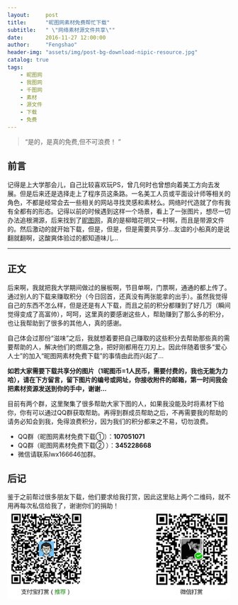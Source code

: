 ```yaml
---
layout:     post
title:      "昵图网素材免费帮忙下载"
subtitle:   " \"网络素材源文件共享\""
date:       2016-11-27 12:00:00
author:     "Fengshao"
header-img: "assets/img/post-bg-download-nipic-resource.jpg"
catalog: true
tags:
    - 昵图网
    - 我图网
    - 千图网
    - 素材
    - 源文件
    - 下载
    - 免费
---
```


> “是的，是真的免费,但不可浪费！ ”


## 前言

记得是上大学那会儿，自己比较喜欢玩PS，曾几何时也曾想向着美工方向去发展。但是后来还是选择走上了程序员这条路。一名美工人员或平面设计师等相关的角色，不都是经常会去一些相关的网站寻找灵感和素材么。网络时代造就了你有我有全都有的形态。记得以前的时候遇到这样一个场景，看上了一张图片，想尽一切办法追根溯源，后来找到了[昵图网](http://www.nipic.com/index.html)，真的是柳暗花明又一村啊，而且是带源文件的。然后激动的就开始下载，但是，但是，但是需要共享分…友谊的小船真的是说翻就翻啊，这酸爽体验过的都知道味儿…

---

## 正文

后来啊，我就把我大学期间做过的展板啊，节目单啊，门票啊，通通的都上传了。通过别人的下载来赚取积分（今日回首，还真没有两张能拿的出手）。虽然我觉得自己的东西不怎么样，但是还是有人下载，而且之前的积分都赚到了好几万（瞬间觉得变成了高富帅），呵呵，这里真的要感谢这些人，帮助赚到了那么多的积分，也让我帮助到了很多的其他人，真的感谢。

自己体会过那份“滋味”之后，我就想着要把自己赚取的这些积分去帮助那些真的需要帮助的人，解决他们的燃眉之急，把好刚都用在刀刃上。因此伴随着很多“爱心人士”的加入“昵图网素材免费下载”的事情由此而兴起了…

**如若大家需要下载共享分的图片（1昵图币=1人民币，需要付费的，我也无能为力哈），请在下方留言，留下图片的编号或网址，你接收附件的邮箱，第一时间我会把素材资源发送到你的手中，谢谢…**

目前有两个群，这里聚集了很多帮助大家下图的人，如果我没能及时将素材下给你，你有可以通过QQ群获取帮助。再得到群成员帮助之后，不再需要我的帮助的请务必知会到我，免得浪费积分，因为我们的积分都来之不易，切勿浪费。

- QQ群（昵图网素材免费下载①）：**107051071**
- QQ群（昵图网素材免费下载② ）：**345228668**
- 微信请联系lwx166646加群。

## 后记

鉴于之前帮过很多朋友下载，他们要求给我打赏，因此这里贴上两个二维码，就不用再每次私信给我了，谢谢你们的捐助！  
![打赏二维码](/assets/img/donate.png)


